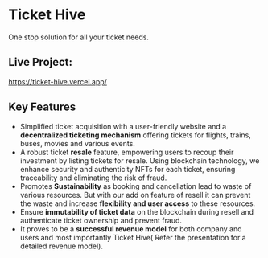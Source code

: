 # Ticket Hive
One stop solution for all your ticket needs.

## Live Project: 
https://ticket-hive.vercel.app/

## Key Features

* Simplified ticket acquisition with a user-friendly website and a **decentralized ticketing mechanism** offering tickets for flights, trains, buses, movies and various events.
* A robust ticket **resale** feature, empowering users to recoup their investment by listing tickets for resale. Using blockchain technology, we enhance security and authenticity NFTs for each ticket, ensuring traceability and eliminating the risk of fraud. 
* Promotes **Sustainability** as booking and cancellation lead to waste of various resources. But with our add on feature of resell it can prevent the waste and increase **flexibility and user access** to these resources.
* Ensure **immutability of ticket data** on the blockchain during resell and authenticate ticket ownership and prevent fraud.
* It proves to be a **successful revenue model** for both company and users and most importantly Ticket Hive( Refer the presentation for a detailed revenue model).
